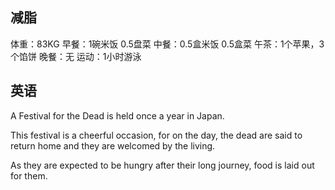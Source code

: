 ## 减脂 ##
体重：83KG
早餐：1碗米饭 0.5盘菜
中餐：0.5盒米饭 0.5盒菜
午茶：1个苹果，3个馅饼
晚餐：无
运动：1小时游泳

## 英语 ##
A Festival for the Dead is held once a year in Japan.

This festival is a cheerful occasion, for on the day, the dead are said to 
return home and they are welcomed by the living.

As they are expected to be hungry after their long journey, food is laid out 
for them.


